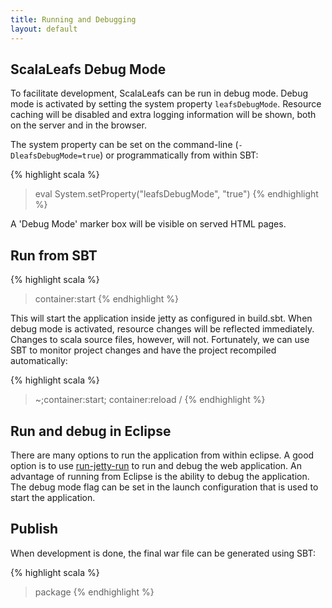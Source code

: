 ```yaml
---
title: Running and Debugging
layout: default
---
```


## ScalaLeafs Debug Mode

To facilitate development, ScalaLeafs can be run in debug mode. Debug mode is activated by setting the system property `leafsDebugMode`. Resource caching will be disabled and extra logging information will be shown, both on the server and in the browser.

The system property can be set on the command-line (`-DleafsDebugMode=true`) or programmatically from within SBT:

{% highlight scala %}
> eval System.setProperty("leafsDebugMode", "true")
{% endhighlight %}

A 'Debug Mode' marker box will be visible on served HTML pages.

## Run from SBT

{% highlight scala %}
> container:start
{% endhighlight %}

This will start the application inside jetty as configured in build.sbt. When debug mode is activated, resource changes will be reflected immediately. Changes to scala source files, however, will not. Fortunately, we can use SBT to monitor project changes and have the project recompiled automatically:

{% highlight scala %}
> ~;container:start; container:reload /
{% endhighlight %}

## Run and debug in Eclipse

There are many options to run the application from within eclipse. A good option is to use [run-jetty-run](http://code.google.com/p/run-jetty-run/) to run and debug the web application. An advantage of running from Eclipse is the ability to debug the application. The debug mode flag can be set in the launch configuration that is used to start the application.

## Publish 

When development is done, the final war file can be generated using SBT:

{% highlight scala %}
> package
{% endhighlight %}

